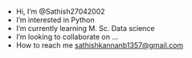 - Hi, I’m @Sathish27042002
- I’m interested in Python
- I’m currently learning M. Sc. Data science
- I’m looking to collaborate on ...
- How to reach me sathishkannanb1357@gmail.com

<!---
Sathish27042002/Sathish27042002 is a ✨ special ✨ repository because its `README.md` (this file) appears on your GitHub profile.
You can click the Preview link to take a look at your changes.
--->
